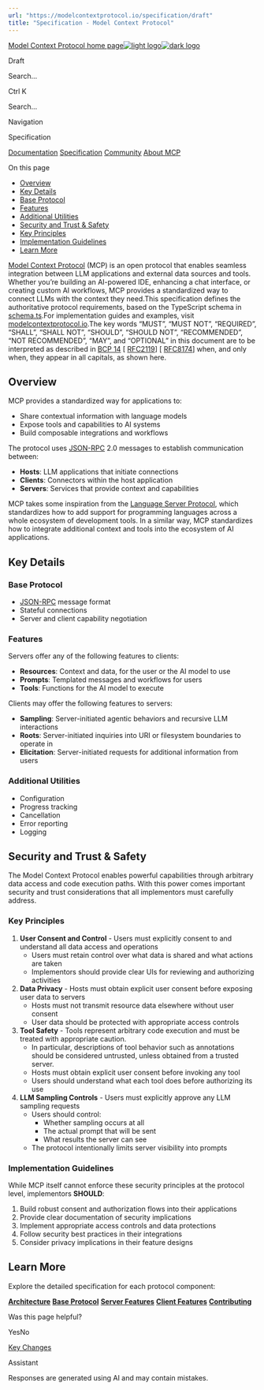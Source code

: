 ```yaml
---
url: "https://modelcontextprotocol.io/specification/draft"
title: "Specification - Model Context Protocol"
---
```


[Model Context Protocol home page![light logo](https://mintlify.s3.us-west-1.amazonaws.com/mcp/logo/light.svg)![dark logo](https://mintlify.s3.us-west-1.amazonaws.com/mcp/logo/dark.svg)](https://modelcontextprotocol.io/)

Draft

Search...

Ctrl K

Search...

Navigation

Specification

[Documentation](https://modelcontextprotocol.io/docs/getting-started/intro) [Specification](https://modelcontextprotocol.io/specification/2025-06-18) [Community](https://modelcontextprotocol.io/community/communication) [About MCP](https://modelcontextprotocol.io/about)

On this page

- [Overview](https://modelcontextprotocol.io/specification/draft#overview)
- [Key Details](https://modelcontextprotocol.io/specification/draft#key-details)
- [Base Protocol](https://modelcontextprotocol.io/specification/draft#base-protocol)
- [Features](https://modelcontextprotocol.io/specification/draft#features)
- [Additional Utilities](https://modelcontextprotocol.io/specification/draft#additional-utilities)
- [Security and Trust & Safety](https://modelcontextprotocol.io/specification/draft#security-and-trust-%26-safety)
- [Key Principles](https://modelcontextprotocol.io/specification/draft#key-principles)
- [Implementation Guidelines](https://modelcontextprotocol.io/specification/draft#implementation-guidelines)
- [Learn More](https://modelcontextprotocol.io/specification/draft#learn-more)

[Model Context Protocol](https://modelcontextprotocol.io/) (MCP) is an open protocol that
enables seamless integration between LLM applications and external data sources and
tools. Whether you’re building an AI-powered IDE, enhancing a chat interface, or creating
custom AI workflows, MCP provides a standardized way to connect LLMs with the context
they need.This specification defines the authoritative protocol requirements, based on the
TypeScript schema in
[schema.ts](https://github.com/modelcontextprotocol/specification/blob/main/schema/draft/schema.ts).For implementation guides and examples, visit
[modelcontextprotocol.io](https://modelcontextprotocol.io/).The key words “MUST”, “MUST NOT”, “REQUIRED”, “SHALL”, “SHALL NOT”, “SHOULD”, “SHOULD
NOT”, “RECOMMENDED”, “NOT RECOMMENDED”, “MAY”, and “OPTIONAL” in this document are to be
interpreted as described in [BCP 14](https://datatracker.ietf.org/doc/html/bcp14)
\[ [RFC2119](https://datatracker.ietf.org/doc/html/rfc2119)\]
\[ [RFC8174](https://datatracker.ietf.org/doc/html/rfc8174)\] when, and only when, they
appear in all capitals, as shown here.

## [​](https://modelcontextprotocol.io/specification/draft\#overview)  Overview

MCP provides a standardized way for applications to:

- Share contextual information with language models
- Expose tools and capabilities to AI systems
- Build composable integrations and workflows

The protocol uses [JSON-RPC](https://www.jsonrpc.org/) 2.0 messages to establish
communication between:

- **Hosts**: LLM applications that initiate connections
- **Clients**: Connectors within the host application
- **Servers**: Services that provide context and capabilities

MCP takes some inspiration from the
[Language Server Protocol](https://microsoft.github.io/language-server-protocol/), which
standardizes how to add support for programming languages across a whole ecosystem of
development tools. In a similar way, MCP standardizes how to integrate additional context
and tools into the ecosystem of AI applications.

## [​](https://modelcontextprotocol.io/specification/draft\#key-details)  Key Details

### [​](https://modelcontextprotocol.io/specification/draft\#base-protocol)  Base Protocol

- [JSON-RPC](https://www.jsonrpc.org/) message format
- Stateful connections
- Server and client capability negotiation

### [​](https://modelcontextprotocol.io/specification/draft\#features)  Features

Servers offer any of the following features to clients:

- **Resources**: Context and data, for the user or the AI model to use
- **Prompts**: Templated messages and workflows for users
- **Tools**: Functions for the AI model to execute

Clients may offer the following features to servers:

- **Sampling**: Server-initiated agentic behaviors and recursive LLM interactions
- **Roots**: Server-initiated inquiries into URI or filesystem boundaries to operate in
- **Elicitation**: Server-initiated requests for additional information from users

### [​](https://modelcontextprotocol.io/specification/draft\#additional-utilities)  Additional Utilities

- Configuration
- Progress tracking
- Cancellation
- Error reporting
- Logging

## [​](https://modelcontextprotocol.io/specification/draft\#security-and-trust-%26-safety)  Security and Trust & Safety

The Model Context Protocol enables powerful capabilities through arbitrary data access
and code execution paths. With this power comes important security and trust
considerations that all implementors must carefully address.

### [​](https://modelcontextprotocol.io/specification/draft\#key-principles)  Key Principles

1. **User Consent and Control**   - Users must explicitly consent to and understand all data access and operations
   - Users must retain control over what data is shared and what actions are taken
   - Implementors should provide clear UIs for reviewing and authorizing activities
2. **Data Privacy**   - Hosts must obtain explicit user consent before exposing user data to servers
   - Hosts must not transmit resource data elsewhere without user consent
   - User data should be protected with appropriate access controls
3. **Tool Safety**   - Tools represent arbitrary code execution and must be treated with appropriate
        caution.
     - In particular, descriptions of tool behavior such as annotations should be
       considered untrusted, unless obtained from a trusted server.
   - Hosts must obtain explicit user consent before invoking any tool
   - Users should understand what each tool does before authorizing its use
4. **LLM Sampling Controls**   - Users must explicitly approve any LLM sampling requests
   - Users should control:
     - Whether sampling occurs at all
     - The actual prompt that will be sent
     - What results the server can see
   - The protocol intentionally limits server visibility into prompts

### [​](https://modelcontextprotocol.io/specification/draft\#implementation-guidelines)  Implementation Guidelines

While MCP itself cannot enforce these security principles at the protocol level,
implementors **SHOULD**:

1. Build robust consent and authorization flows into their applications
2. Provide clear documentation of security implications
3. Implement appropriate access controls and data protections
4. Follow security best practices in their integrations
5. Consider privacy implications in their feature designs

## [​](https://modelcontextprotocol.io/specification/draft\#learn-more)  Learn More

Explore the detailed specification for each protocol component:

[**Architecture**](https://modelcontextprotocol.io/specification/draft/architecture) [**Base Protocol**](https://modelcontextprotocol.io/specification/draft/basic) [**Server Features**](https://modelcontextprotocol.io/specification/draft/server) [**Client Features**](https://modelcontextprotocol.io/specification/draft/client) [**Contributing**](https://modelcontextprotocol.io/development/contributing)

Was this page helpful?

YesNo

[Key Changes](https://modelcontextprotocol.io/specification/draft/changelog)

Assistant

Responses are generated using AI and may contain mistakes.